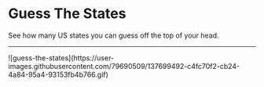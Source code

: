# Guess The States
See how many US states you can guess off the top of your head.
<hr>
![guess-the-states](https://user-images.githubusercontent.com/79690509/137699492-c4fc70f2-cb24-4a84-95a4-93153fb4b766.gif)
